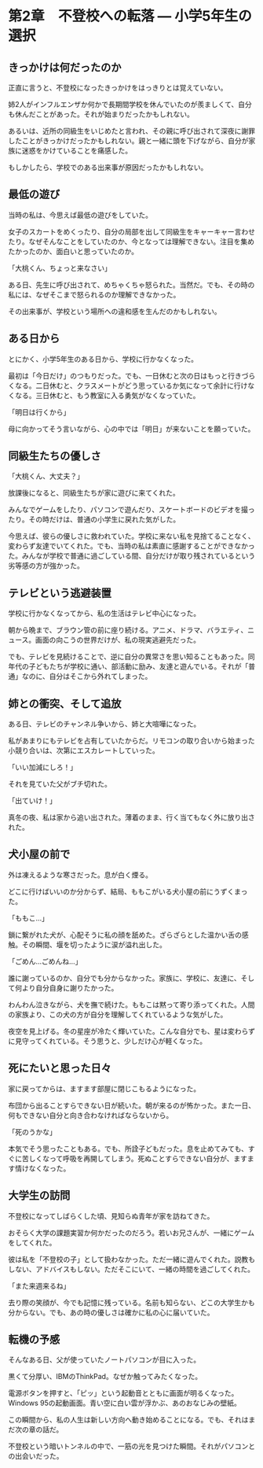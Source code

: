 # 第2章　不登校への転落 ― 小学5年生の選択

## きっかけは何だったのか

正直に言うと、不登校になったきっかけをはっきりとは覚えていない。

姉2人がインフルエンザか何かで長期間学校を休んでいたのが羨ましくて、自分も休んだことがあった。それが始まりだったかもしれない。

あるいは、近所の同級生をいじめたと言われ、その親に呼び出されて深夜に謝罪したことがきっかけだったかもしれない。親と一緒に頭を下げながら、自分が家族に迷惑をかけていることを痛感した。

もしかしたら、学校でのある出来事が原因だったかもしれない。

## 最低の遊び

当時の私は、今思えば最低の遊びをしていた。

女子のスカートをめくったり、自分の局部を出して同級生をキャーキャー言わせたり。なぜそんなことをしていたのか、今となっては理解できない。注目を集めたかったのか、面白いと思っていたのか。

「大桃くん、ちょっと来なさい」

ある日、先生に呼び出されて、めちゃくちゃ怒られた。当然だ。でも、その時の私には、なぜそこまで怒られるのか理解できなかった。

その出来事が、学校という場所への違和感を生んだのかもしれない。

## ある日から

とにかく、小学5年生のある日から、学校に行かなくなった。

最初は「今日だけ」のつもりだった。でも、一日休むと次の日はもっと行きづらくなる。二日休むと、クラスメートがどう思っているか気になって余計に行けなくなる。三日休むと、もう教室に入る勇気がなくなっていた。

「明日は行くから」

母に向かってそう言いながら、心の中では「明日」が来ないことを願っていた。

## 同級生たちの優しさ

「大桃くん、大丈夫？」

放課後になると、同級生たちが家に遊びに来てくれた。

みんなでゲームをしたり、パソコンで遊んだり、スケートボードのビデオを撮ったり。その時だけは、普通の小学生に戻れた気がした。

今思えば、彼らの優しさに救われていた。学校に来ない私を見捨てることなく、変わらず友達でいてくれた。でも、当時の私は素直に感謝することができなかった。みんなが学校で普通に過ごしている間、自分だけが取り残されているという劣等感の方が強かった。

## テレビという逃避装置

学校に行かなくなってから、私の生活はテレビ中心になった。

朝から晩まで、ブラウン管の前に座り続ける。アニメ、ドラマ、バラエティ、ニュース。画面の向こうの世界だけが、私の現実逃避先だった。

でも、テレビを見続けることで、逆に自分の異常さを思い知ることもあった。同年代の子どもたちが学校に通い、部活動に励み、友達と遊んでいる。それが「普通」なのに、自分はそこから外れてしまった。

## 姉との衝突、そして追放

ある日、テレビのチャンネル争いから、姉と大喧嘩になった。

私があまりにもテレビを占有していたからだ。リモコンの取り合いから始まった小競り合いは、次第にエスカレートしていった。

「いい加減にしろ！」

それを見ていた父がブチ切れた。

「出ていけ！」

真冬の夜、私は家から追い出された。薄着のまま、行く当てもなく外に放り出された。

## 犬小屋の前で

外は凍えるような寒さだった。息が白く煙る。

どこに行けばいいのか分からず、結局、ももこがいる犬小屋の前にうずくまった。

「ももこ…」

鎖に繋がれた犬が、心配そうに私の顔を舐めた。ざらざらとした温かい舌の感触。その瞬間、堰を切ったように涙が溢れ出した。

「ごめん…ごめんね…」

誰に謝っているのか、自分でも分からなかった。家族に、学校に、友達に、そして何より自分自身に謝りたかった。

わんわん泣きながら、犬を撫で続けた。ももこは黙って寄り添ってくれた。人間の家族より、この犬の方が自分を理解してくれているような気がした。

夜空を見上げる。冬の星座が冷たく輝いていた。こんな自分でも、星は変わらずに見守ってくれている。そう思うと、少しだけ心が軽くなった。

## 死にたいと思った日々

家に戻ってからは、ますます部屋に閉じこもるようになった。

布団から出ることすらできない日が続いた。朝が来るのが怖かった。また一日、何もできない自分と向き合わなければならないから。

「死のうかな」

本気でそう思ったこともある。でも、所詮子どもだった。息を止めてみても、すぐに苦しくなって呼吸を再開してしまう。死ぬことすらできない自分が、ますます情けなくなった。

## 大学生の訪問

不登校になってしばらくした頃、見知らぬ青年が家を訪ねてきた。

おそらく大学の課題実習か何かだったのだろう。若いお兄さんが、一緒にゲームをしてくれた。

彼は私を「不登校の子」として扱わなかった。ただ一緒に遊んでくれた。説教もしない、アドバイスもしない。ただそこにいて、一緒の時間を過ごしてくれた。

「また来週来るね」

去り際の笑顔が、今でも記憶に残っている。名前も知らない、どこの大学生かも分からない。でも、あの時の優しさは確かに私の心に届いていた。

## 転機の予感

そんなある日、父が使っていたノートパソコンが目に入った。

黒くて分厚い、IBMのThinkPad。なぜか触ってみたくなった。

電源ボタンを押すと、「ピッ」という起動音とともに画面が明るくなった。Windows 95の起動画面。青い空に白い雲が浮かぶ、あのおなじみの壁紙。

この瞬間から、私の人生は新しい方向へ動き始めることになる。でも、それはまだ次の章の話だ。

不登校という暗いトンネルの中で、一筋の光を見つけた瞬間。それがパソコンとの出会いだった。